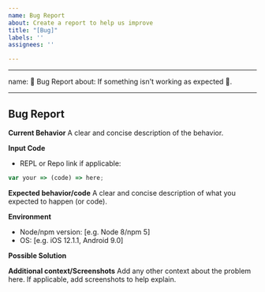 ```yaml
---
name: Bug Report
about: Create a report to help us improve
title: "[Bug]"
labels: ''
assignees: ''

---
```


---
name: 🐛 Bug Report
about: If something isn't working as expected 🤔.

---

## Bug Report

**Current Behavior**
A clear and concise description of the behavior.

**Input Code**
- REPL or Repo link if applicable:

```js
var your => (code) => here;
```

**Expected behavior/code**
A clear and concise description of what you expected to happen (or code).


**Environment**
- Node/npm version: [e.g. Node 8/npm 5]
- OS: [e.g. iOS 12.1.1, Android 9.0]

**Possible Solution**
<!--- Only if you have suggestions on a fix for the bug -->

**Additional context/Screenshots**
Add any other context about the problem here. If applicable, add screenshots to help explain.

